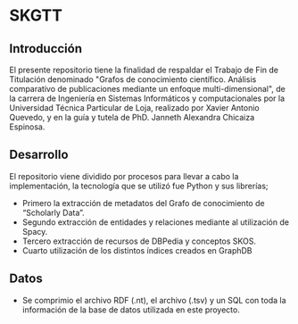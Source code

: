 # SKGTT 
## Introducción
El presente repositorio tiene la finalidad de respaldar el Trabajo de Fin de Titulación denominado "Grafos de conocimiento científico. Análisis comparativo de publicaciones mediante un enfoque multi-dimensional", de la carrera de Ingeniería en Sistemas Informáticos y computacionales por la Universidad Técnica Particular de Loja, realizado por Xavier Antonio Quevedo, y en la guía y tutela de PhD. Janneth Alexandra Chicaiza Espinosa.
## Desarrollo
El repositorio viene dividido por procesos para llevar a cabo la implementación, la tecnología que se utilizó fue Python y sus librerías;
* Primero la extracción de metadatos del Grafo de conocimiento de “Scholarly Data”.
* Segundo extracción de entidades y relaciones mediante al utilización de Spacy.
* Tercero extracción de recursos de DBPedia y conceptos SKOS.
* Cuarto utilización de los distintos índices creados en GraphDB
## Datos
* Se comprimio el archivo RDF (.nt), el archivo (.tsv) y un SQL con toda la información de la base de datos utilizada en este proyecto.
